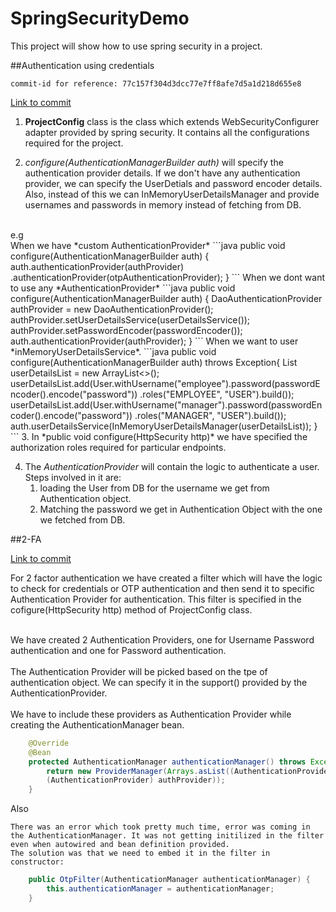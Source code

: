 # SpringSecurityDemo
This project will show how to use spring security in a project.

##Authentication using credentials
```aidl
commit-id for reference: 77c157f304d3dcc77e7ff8afe7d5a1d218d655e8
```
[Link to commit](https://github.com/snehalwagh2121/SpringSecurityDemo/commit/77c157f304d3dcc77e7ff8afe7d5a1d218d655e8)

1. **ProjectConfig** class is the class which extends WebSecurityConfigurer adapter provided by spring security.
It contains all the configurations required for the project. 

2. *configure(AuthenticationManagerBuilder auth)* will specify the authentication provider details. If we don't have any authentication provider, we can specify the UserDetials and password encoder details. Also, instead of this we can InMemoryUserDetailsManager and provide usernames and passwords in memory instead of fetching from DB.
<br>
   e.g
   <br>
   When we have *custom AuthenticationProvider*
   ```java
   public void configure(AuthenticationManagerBuilder auth) {
        auth.authenticationProvider(authProvider)
                .authenticationProvider(otpAuthenticationProvider);
    }
   ```
   When we dont want to use any *AuthenticationProvider*
   ```java 
   public void configure(AuthenticationManagerBuilder auth) {
       DaoAuthenticationProvider authProvider = new DaoAuthenticationProvider();
       authProvider.setUserDetailsService(userDetailsService());
       authProvider.setPasswordEncoder(passwordEncoder());
       auth.authenticationProvider(authProvider);
   }
   ```
   When we want to user *inMemoryUserDetailsService*.
    ```java
    public void configure(AuthenticationManagerBuilder auth) throws Exception{
       List<UserDetails> userDetailsList = new ArrayList<>();
	   userDetailsList.add(User.withUsername("employee").password(passwordEncoder().encode("password"))
			.roles("EMPLOYEE", "USER").build());
	   userDetailsList.add(User.withUsername("manager").password(passwordEncoder().encode("password"))
			.roles("MANAGER", "USER").build());
	   auth.userDetailsService(InMemoryUserDetailsManager(userDetailsList));
	}
   ```
3. In *public void configure(HttpSecurity http)* we have specified the authorization roles required for particular endpoints.

4. The *AuthenticationProvider* will contain the logic to authenticate a user.
Steps involved in it are:
   1. loading the User from DB for the username we get from Authentication object.
   2. Matching the password we get in Authentication Object with the one we fetched from DB.
    
##2-FA

[Link to commit](https://github.com/snehalwagh2121/SpringSecurityDemo/commit/4ae56dace18a1429fc650cf8505f058d029aa732)


For 2 factor authentication we have created a filter which will have the logic to check for credentials or OTP authentication and then send it to specific Authentication Provider for authentication.
This filter is specified in the cofigure(HttpSecurity http) method of ProjectConfig class.

<br>
We have created 2 Authentication Providers, one for Username Password authentication and one for Password authentication.

<br>
<br>
The Authentication Provider will be picked based on the tpe of authentication object. We can specify it in the support() provided by the AuthenticationProvider.
<br>
<br>
We have to include these providers as Authentication Provider while creating the AuthenticationManager bean.

```java
    @Override
    @Bean
    protected AuthenticationManager authenticationManager() throws Exception {
        return new ProviderManager(Arrays.asList((AuthenticationProvider) otpAuthenticationProvider,
        (AuthenticationProvider) authProvider));
    }
```

Also 

``` 
There was an error which took pretty much time, error was coming in the AuthenticationManager. It was not getting initilized in the filter even when autowired and bean definition provided. 
The solution was that we need to embed it in the filter in constructor:
```
```java
    public OtpFilter(AuthenticationManager authenticationManager) {
        this.authenticationManager = authenticationManager;
    }
```